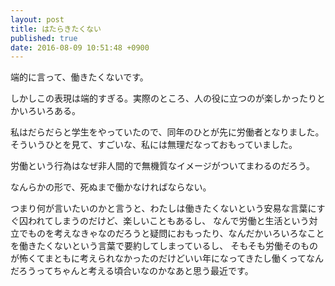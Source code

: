 ```yaml
---
layout: post
title: はたらきたくない
published: true
date: 2016-08-09 10:51:48 +0900
---
```


端的に言って、働きたくないです。

しかしこの表現は端的すぎる。実際のところ、人の役に立つのが楽しかったりとかいろいろある。

私はだらだらと学生をやっていたので、同年のひとが先に労働者となりました。そういうひとを見て、すごいな、私には無理だなっておもっていました。

労働という行為はなぜ非人間的で無機質なイメージがついてまわるのだろう。

なんらかの形で、死ぬまで働かなければならない。

つまり何が言いたいのかと言うと、わたしは働きたくないという安易な言葉にすぐ囚われてしまうのだけど、楽しいこともあるし、
なんで労働と生活という対立でものを考えなきゃなのだろうと疑問におもったり、なんだかいろいろなことを働きたくないという言葉で要約してしまっているし、
そもそも労働そのものが怖くてまともに考えられなかったのだけどいい年になってきたし働くってなんだろうってちゃんと考える頃合いなのかなあと思う最近です。
